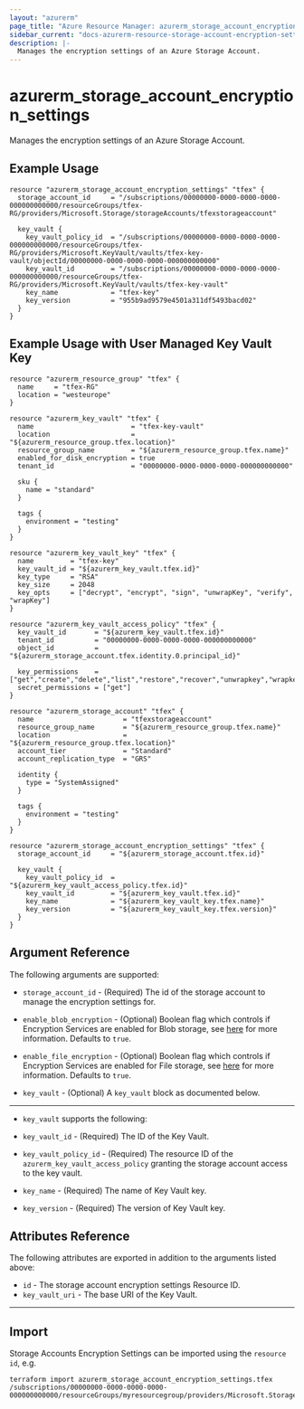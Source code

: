 ```yaml
---
layout: "azurerm"
page_title: "Azure Resource Manager: azurerm_storage_account_encryption_settings"
sidebar_current: "docs-azurerm-resource-storage-account-encryption-settings"
description: |-
  Manages the encryption settings of an Azure Storage Account.
---
```


# azurerm_storage_account_encryption_settings

Manages the encryption settings of an Azure Storage Account.

## Example Usage

```hcl
resource "azurerm_storage_account_encryption_settings" "tfex" {
  storage_account_id     = "/subscriptions/00000000-0000-0000-0000-000000000000/resourceGroups/tfex-RG/providers/Microsoft.Storage/storageAccounts/tfexstorageaccount"

  key_vault {
    key_vault_policy_id  = "/subscriptions/00000000-0000-0000-0000-000000000000/resourceGroups/tfex-RG/providers/Microsoft.KeyVault/vaults/tfex-key-vault/objectId/00000000-0000-0000-0000-000000000000"
    key_vault_id         = "/subscriptions/00000000-0000-0000-0000-000000000000/resourceGroups/tfex-RG/providers/Microsoft.KeyVault/vaults/tfex-key-vault"
    key_name             = "tfex-key"
    key_version          = "955b9ad9579e4501a311df5493bacd02"
  }
}
```

## Example Usage with User Managed Key Vault Key

```hcl
resource "azurerm_resource_group" "tfex" {
  name     = "tfex-RG"
  location = "westeurope"
}

resource "azurerm_key_vault" "tfex" {
  name                        = "tfex-key-vault"
  location                    = "${azurerm_resource_group.tfex.location}"
  resource_group_name         = "${azurerm_resource_group.tfex.name}"
  enabled_for_disk_encryption = true
  tenant_id                   = "00000000-0000-0000-0000-000000000000"

  sku {
    name = "standard"
  }

  tags {
    environment = "testing"
  }
}

resource "azurerm_key_vault_key" "tfex" {
  name         = "tfex-key"
  key_vault_id = "${azurerm_key_vault.tfex.id}"
  key_type     = "RSA"
  key_size     = 2048
  key_opts     = ["decrypt", "encrypt", "sign", "unwrapKey", "verify", "wrapKey"]
}

resource "azurerm_key_vault_access_policy" "tfex" {
  key_vault_id       = "${azurerm_key_vault.tfex.id}"
  tenant_id          = "00000000-0000-0000-0000-000000000000"
  object_id          = "${azurerm_storage_account.tfex.identity.0.principal_id}"

  key_permissions    = ["get","create","delete","list","restore","recover","unwrapkey","wrapkey","purge","encrypt","decrypt","sign","verify"]
  secret_permissions = ["get"]
}

resource "azurerm_storage_account" "tfex" {
  name                      = "tfexstorageaccount"
  resource_group_name       = "${azurerm_resource_group.tfex.name}"
  location                  = "${azurerm_resource_group.tfex.location}"
  account_tier              = "Standard"
  account_replication_type  = "GRS"

  identity {
    type = "SystemAssigned"
  }

  tags {
    environment = "testing"
  }
}

resource "azurerm_storage_account_encryption_settings" "tfex" {
  storage_account_id     = "${azurerm_storage_account.tfex.id}"

  key_vault {
    key_vault_policy_id  = "${azurerm_key_vault_access_policy.tfex.id}"
    key_vault_id         = "${azurerm_key_vault.tfex.id}"
    key_name             = "${azurerm_key_vault_key.tfex.name}"
    key_version          = "${azurerm_key_vault_key.tfex.version}"
  }
}
```

## Argument Reference

The following arguments are supported:

* `storage_account_id` - (Required) The id of the storage account to manage the encryption settings for.

* `enable_blob_encryption` - (Optional) Boolean flag which controls if Encryption Services are enabled for Blob storage, see [here](https://azure.microsoft.com/en-us/documentation/articles/storage-service-encryption/) for more information. Defaults to `true`.

* `enable_file_encryption` - (Optional) Boolean flag which controls if Encryption Services are enabled for File storage, see [here](https://azure.microsoft.com/en-us/documentation/articles/storage-service-encryption/) for more information. Defaults to `true`.

* `key_vault` - (Optional) A `key_vault` block as documented below.

---

* `key_vault` supports the following:

* `key_vault_id` - (Required) The ID of the Key Vault.
* `key_vault_policy_id` - (Required) The resource ID of the `azurerm_key_vault_access_policy` granting the storage account access to the key vault.
* `key_name` - (Required) The name of Key Vault key.
* `key_version` - (Required) The version of Key Vault key.

## Attributes Reference

The following attributes are exported in addition to the arguments listed above:

* `id` - The storage account encryption settings Resource ID.
* `key_vault_uri` - The base URI of the Key Vault.

---

## Import

Storage Accounts Encryption Settings can be imported using the `resource id`, e.g.

```shell
terraform import azurerm_storage_account_encryption_settings.tfex /subscriptions/00000000-0000-0000-0000-000000000000/resourceGroups/myresourcegroup/providers/Microsoft.Storage/storageAccounts/myaccount
```

